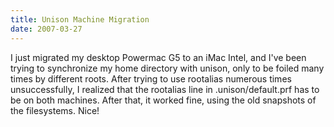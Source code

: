 ```yaml
---
title: Unison Machine Migration
date: 2007-03-27
---
```

I just migrated my desktop Powermac G5 to an iMac Intel, and I've been trying to synchronize my home directory with unison, only to be foiled many times by different roots. After trying to use rootalias numerous times unsuccessfully, I realized that the rootalias line in .unison/default.prf has to be on both machines. After that, it worked fine, using the old snapshots of the filesystems. Nice!

